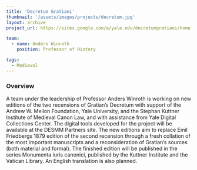 ```yaml
---
title: 'Decretum Gratiani'
thumbnail: '/assets/images/projects/decretum.jpg'
layout: archive
project_url: https://sites.google.com/a/yale.edu/decretumgratiani/home

team:
  - name: Anders Winroth
    position: Professor of History

tags:
  - Medieval
---
```


### Overview

A team under the leadership of Professor Anders Winroth is working on new editions of the two recensions of Gratian’s Decretum with support of the Andrew W. Mellon Foundation, Yale University, and the Stephan Kuttner Institute of Medieval Canon Law, and with assistance from Yale Digital Collections Center. The digital tools developed for the project will be available at the DESMM Partners site. The new editions aim to replace Emil Friedbergs 1879 edition of the second recension through a fresh collation of the most important manuscripts and a reconsideration of Gratian’s sources (both material and formal). The finished edition will be published in the series Monumenta iuris canonici, published by the Kuttner Institute and the Vatican Library. An English translation is also planned.